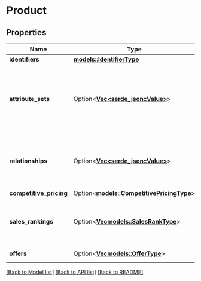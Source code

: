 # Product

## Properties

Name | Type | Description | Notes
------------ | ------------- | ------------- | -------------
**identifiers** | [**models::IdentifierType**](IdentifierType.md) |  | 
**attribute_sets** | Option<[**Vec<serde_json::Value>**](serde_json::Value.md)> | A list of product attributes if they are applicable to the product that is returned. | [optional]
**relationships** | Option<[**Vec<serde_json::Value>**](serde_json::Value.md)> | A list that contains product variation information, if applicable. | [optional]
**competitive_pricing** | Option<[**models::CompetitivePricingType**](CompetitivePricingType.md)> |  | [optional]
**sales_rankings** | Option<[**Vec<models::SalesRankType>**](SalesRankType.md)> | A list of sales rank information for the item, by category. | [optional]
**offers** | Option<[**Vec<models::OfferType>**](OfferType.md)> | A list of offers. | [optional]

[[Back to Model list]](../README.md#documentation-for-models) [[Back to API list]](../README.md#documentation-for-api-endpoints) [[Back to README]](../README.md)



